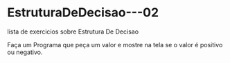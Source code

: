 # EstruturaDeDecisao---02
 lista de exercicios sobre Estrutura De Decisao

Faça um Programa que peça um valor e mostre na tela se o valor é positivo ou negativo.